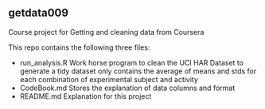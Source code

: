getdata009
------

Course project for Getting and cleaning data from Coursera

This repo contains the following three files:

* run_analysis.R Work horse program to clean the UCI HAR Dataset to generate a tidy dataset only contains the average of means and stds for each combination of experimental subject and activity
* CodeBook.md  Stores the explanation of data columns and format
* README.md  Explanation for this project


